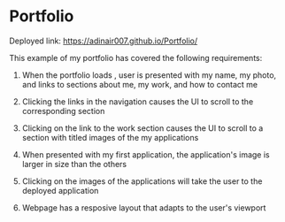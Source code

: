 # Portfolio

Deployed link: https://adinair007.github.io/Portfolio/



This example of my portfolio has covered the following requirements:

1. When the portfolio loads , user is presented with my name, my photo, and links to sections about me, my work, and how to contact me

2. Clicking the links in the navigation causes the UI to scroll to the corresponding section

3. Clicking on the link to the work section causes the UI to scroll to a section with titled images of the my applications

4. When presented with my first application, the application's image is larger in size than the others

5. Clicking on the images of the applications will  take the user to the deployed application

6. Webpage has a resposive layout that adapts to the user's viewport
